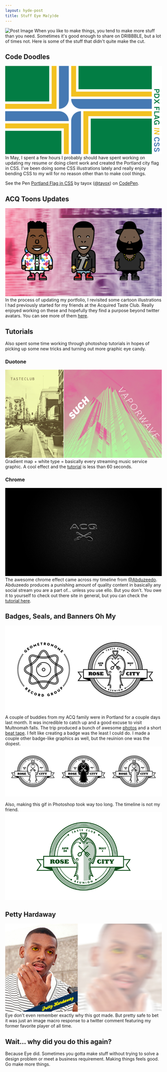 ```yaml
---
layout: hyde-post
title: Stuff Eye Ma(y)de
---
```


![Post Image][1]
When you like to make things, you tend to make more stuff than you need. Sometimes it's good enough to share on DRIBBBLE, but a lot of times not. Here is some of the stuff that didn't quite make the cut.

## Code Doodles
![PDX Flag][2]
In May, I spent a few hours I probably should have spent working on updating my resume or doing client work and created the Portland city flag in CSS. I've been doing some CSS illustrations lately and really enjoy bending CSS to my will for no reason other than to make cool things. 

<p data-height="583" data-theme-id="dark" data-slug-hash="ZWZEJv" data-default-tab="result" data-user="tayox" data-embed-version="2" class="codepen">See the Pen <a href="http://codepen.io/tayox/pen/ZWZEJv/">Portland Flag in CSS</a> by tayox (<a href="http://codepen.io/tayox">@tayox</a>) on <a href="http://codepen.io">CodePen</a>.</p>
<script async src="//assets.codepen.io/assets/embed/ei.js"></script>

## ACQ Toons Updates
![Tasteclub Toons][3]
In the process of updating my portfolio, I revisited some cartoon illustrations I had previously started for my friends at the Acquired Taste Club. Really enjoyed working on these and hopefully they find a purpose beyond twitter avatars. You can see more of them [here][toons-link].

## Tutorials
Also spent some time working through photoshop tutorials in hopes of picking up some new tricks and turning out more graphic eye candy. 

### Duotone
![Duotone Trials][4]
Gradient map + white type = basically every streaming music service graphic. A cool effect and the [tutorial][muzli] is less than 60 seconds.

### Chrome
![ACQ Logo in Chrome][5]
The awesome chrome effect came across my timeline from [@Abduzeedo][ab-twitter]. Abduzeedo produces a punishing amount of quality content in basically any social stream you are a part of... unless you use ello. But you don't. 
You owe it to yourself to check out there site in general, but you can check the [tutorial here][ab-tutorial].

## Badges, Seals, and Banners Oh My
![Two Badges from May][6]
A couple of buddies from my ACQ family were in Portland for a couple days last month. It was incredible to catch up and a good excuse to visit Multnomah falls. The trip produced a bunch of awesome [photos][acq-photos] and a short [beat tape][acq-tape]. I felt like creating a badge was the least I could do. I made a couple other badge-like graphics as well, but the reuinion one was the dopest. 
![Black & White Iteration][7]

Also, making this gif in Photoshop took way too long. The timeline is not my friend.
![Color Ideation][8]

## Petty Hardaway
![Petty Hardaway][9]
Eye don't even remember exactly why this got made. But pretty safe to bet it was just an image macro response to a twitter comment featuring my former favorite player of all time.

## Wait... why did you do this again?
Because Eye did. Sometimes you gotta make stuff without trying to solve a design problem or meet a business requirement. Making things feels good. Go make more things.

[toons-link]: http://rottenburger.com/acq-toons/
[muzli]: https://www.facebook.com/usemuzli/videos/1113607865368580/
[ab-twitter]: https://twitter.com/Abduzeedo
[ab-tutorial]: http://abduzeedo.com/chrome-effect-photoshop-tutorials
[acq-photos]: https://www.flickr.com/photos/136931153@N05/albums/72157667823277906
[acq-tape]: https://soundcloud.com/req-1/sets/portland
[1]: http://placehold.it/700x150/202020/ffffff/&text=Stuff+Eye+Mayde
[2]: /assets/img/blog/2016/16-05-00_Blog-PDX.jpg
[3]: /assets/img/blog/2016/16-05-00_Blog-Toons.jpg
[4]: /assets/img/blog/2016/16-05-00_Blog-Duotone.jpg
[5]: /assets/img/blog/2016/16-05-00_Blog-Chrome.jpg
[6]: /assets/img/blog/2016/16-05-00_Blog-Badge.jpg
[7]: /assets/img/blog/2016/16-05-00_Blog-Badge-BW.jpg
[8]: /assets/img/blog/2016/16-05-00_Blog-Badge-Color.gif
[9]: /assets/img/blog/2016/16-05-00_Blog-Petty.jpg
